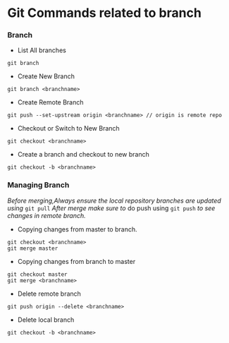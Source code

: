 # Git Commands related to branch


### Branch
* List All branches
```
git branch
```
* Create New Branch
```
git branch <branchname>
```
* Create Remote Branch
```
git push --set-upstream origin <branchname> // origin is remote repo 
```
* Checkout or Switch to New Branch
```
git checkout <branchname>
```
* Create a branch and checkout to new branch
```
git checkout -b <branchname>
```

### Managing Branch

_Before merging,Always ensure the local repository branches are updated using_ ```git pull```
_After merge make sure to_ do push using ```git push``` _to see changes in remote branch._

* Copying changes from master to branch.

```
git checkout <branchname>
git merge master
```
* Copying changes from branch to master
```
git checkout master
git merge <branchname>
```

* Delete remote branch
```
git push origin --delete <branchname>
```
* Delete local branch
```
git checkout -b <branchname>
```
